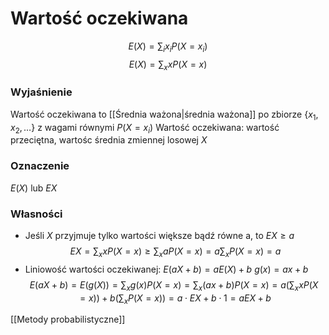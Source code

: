 # Wartość oczekiwana

$$E(X)=\sum_ix_iP(X=x_i)$$
$$E(X)=\sum_xxP(X=x)$$
### Wyjaśnienie
Wartość oczekiwana to [[Średnia ważona|średnia ważona]] po zbiorze $\{x_1,x_2,\ldots\}$ z wagami równymi $P(X=x_i)$
Wartość oczekiwana: wartość przeciętna, wartośc średnia zmiennej losowej $X$

### Oznaczenie
$E(X)$ lub $EX$

### Własności
- Jeśli $X$ przyjmuje tylko wartości większe bądź równe a, to $EX \geq a$
$$EX=\sum_xxP(X=x)\geq \sum_xaP(X=x)=a\sum_xP(X=x)=a$$
- Liniowość wartości oczekiwanej: $E(aX+b)=aE(X)+b$
$g(x)=ax+b$
$$E(aX+b)=E\bigl(g(X)\bigr)=\sum_xg(x)P(X=x)=\sum_x(ax+b)P(X=x)=a\biggl(\sum_xxP(X=x)\biggr)+b\biggl(\sum_xP(X=x)\biggr)=a\cdot EX+b \cdot 1=aEX+b$$

[[Metody probabilistyczne]]
